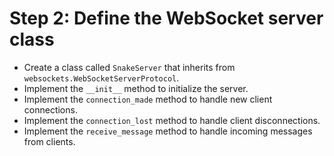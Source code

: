 # Step 2: Define the WebSocket server class

- Create a class called `SnakeServer` that inherits from `websockets.WebSocketServerProtocol`.
- Implement the `__init__` method to initialize the server.
- Implement the `connection_made` method to handle new client connections.
- Implement the `connection_lost` method to handle client disconnections.
- Implement the `receive_message` method to handle incoming messages from clients.